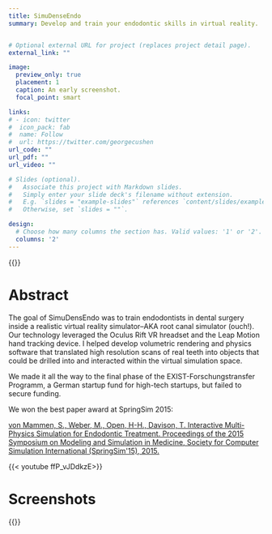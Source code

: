 ```yaml
---
title: SimuDenseEndo
summary: Develop and train your endodontic skills in virtual reality. 


# Optional external URL for project (replaces project detail page).
external_link: ""

image:
  preview_only: true
  placement: 1
  caption: An early screenshot.
  focal_point: smart

links:
# - icon: twitter
#  icon_pack: fab
#  name: Follow
#  url: https://twitter.com/georgecushen
url_code: ""
url_pdf: ""
url_video: ""

# Slides (optional).
#   Associate this project with Markdown slides.
#   Simply enter your slide deck's filename without extension.
#   E.g. `slides = "example-slides"` references `content/slides/example-slides.md`.
#   Otherwise, set `slides = ""`.

design:
  # Choose how many columns the section has. Valid values: '1' or '2'.
  columns: '2'
---
```


{{<autovideo src="teaser.mp4">}}

# Abstract

The goal of SimuDensEndo was to train endodontists in dental surgery inside a realistic virtual reality simulator–AKA root canal simulator (ouch!). Our technology leveraged the Oculus Rift VR hreadset and the Leap Motion hand tracking device. I helped develop volumetric rendering and physics software that translated high resolution scans of real teeth into objects that could be drilled into and interacted within the virtual simulation space.

We made it all the way to the final phase of the EXIST-Forschungstransfer Programm, a German startup fund for high-tech startups, but failed to secure funding. 

We won the best paper award at SpringSim 2015:

[von Mammen, S., Weber, M., Open, H-H., Davison, T. Interactive Multi-Physics Simulation for Endodontic Treatment. Proceedings of the 2015 Symposium on Modeling and Simulation in Medicine, Society for Computer Simulation International (SpringSim'15), 2015.](https://dl.acm.org/doi/abs/10.5555/2873003.2873009)

{{< youtube ffP_vJDdkzE>}}

# Screenshots

{{<gallery album="projects/simudense_endo">}}